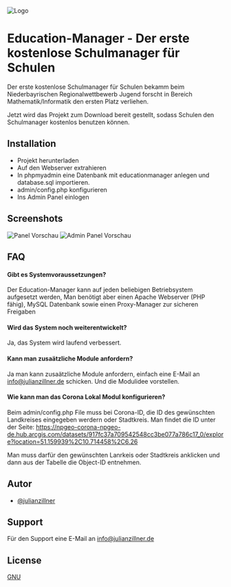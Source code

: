 
![Logo](https://user-images.githubusercontent.com/80313417/161331682-bf0dbc1c-3f2c-4959-b344-cf0aeb90516b.png)


# Education-Manager - Der erste kostenlose Schulmanager für Schulen

Der erste kostenlose Schulmanager für Schulen bekamm beim Niederbayrischen Regionalwettbewerb Jugend forscht in Bereich Mathematik/Informatik den ersten Platz verliehen.

Jetzt wird das Projekt zum Download bereit gestellt, sodass Schulen den Schulmanager kostenlos benutzen können. 

## Installation
- Projekt herunterladen 
- Auf den Webserver extrahieren 
- In phpmyadmin eine Datenbank mit educationmanager anlegen und database.sql importieren.
- admin/config.php konfigurieren
- Ins Admin Panel einlogen

## Screenshots
![Panel Vorschau](https://user-images.githubusercontent.com/80313417/161330455-7eab4127-81c8-4e49-bdb3-2a960895cfb0.png)
![Admin Panel Vorschau](https://user-images.githubusercontent.com/80313417/161335267-5c61ab69-af75-4c55-b840-8eb9486b3d39.png)

## FAQ

#### Gibt es Systemvoraussetzungen?

Der Education-Manager kann auf jeden beliebigen Betriebsystem aufgesetzt werden, Man benötigt aber einen Apache Webserver (PHP fähig), MySQL Datenbank sowie einen Proxy-Manager zur sicheren Freigaben 

#### Wird das System noch weiterentwickelt? 

Ja, das System wird laufend verbessert.

#### Kann man zusaätzliche Module anfordern?

Ja man kann zusaätzliche Module anfordern, einfach eine E-Mail an info@julianzillner.de schicken. Und die Modulidee vorstellen.

#### Wie kann man das Corona Lokal Modul konfigurieren?
Beim admin/config.php File muss bei Corona-ID, die ID des gewünschten Landkreises eingegeben werdern oder Stadtkreis.
Man findet die ID unter der Seite:
https://npgeo-corona-npgeo-de.hub.arcgis.com/datasets/917fc37a709542548cc3be077a786c17_0/explore?location=51.159939%2C10.714458%2C6.26

Man muss darfür den gewünschten Lanrkeis oder Stadtkreis anklicken und dann aus der Tabelle die Object-ID entnehmen. 


## Autor

- [@julianzillner](https://www.github.com/julianzillner)


## Support

Für den Support eine E-Mail an info@julianzillner.de


## License

[GNU](https://raw.githubusercontent.com/Education-Manager-DE/Education-Manager/main/LICENSE)

